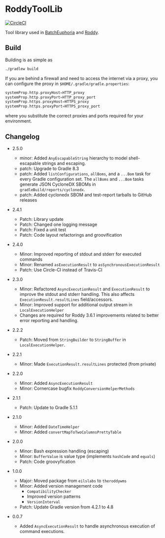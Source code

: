 # RoddyToolLib

[![CircleCI](https://circleci.com/gh/TheRoddyWMS/RoddyToolLib/tree/master.svg?style=svg)](https://circleci.com/gh/TheRoddyWMS/RoddyToolLib/tree/master)

Tool library used in [BatchEuphoria](https://github.com/TheRoddyWMS/BatchEuphoria) and [Roddy](https://github.com/TheRoddyWMS/Roddy).

## Build

Building is as simple as

```bash
./gradlew build
```

If you are behind a firewall and need to access the internet via a proxy, you can configure the proxy in `$HOME/.gradle/gradle.properties`:

```groovy
systemProp.http.proxyHost=HTTP_proxy
systemProp.http.proxyPort=HTTP_proxy_port
systemProp.https.proxyHost=HTTPS_proxy
systemProp.https.proxyPort=HTTPS_proxy_port
```

where you substitute the correct proxies and ports required for your environment.

## Changelog

* 2.5.0

  - minor: Added `AnyEscapableString` hierarchy to model shell-escapable strings and escaping.
  - patch: Upgrade to Gradle 8.3
  - patch: Added `listConfigurations`, `allBoms`, and a `...Bom` task for every Gradle configuration set. The `allBoms` and `...Bom` tasks generate JSON CycloneDX SBOMs in `gradleBuild/reports/cyclonedx`.
  - patch: Added cyclonedx SBOM and test-report tarballs to GitHub releases

* 2.4.1

   - Patch: Library update
   - Patch: Changed one logging message
   - Patch: Fixed a unit test
   - Patch: Code layout refactorings and groovification

* 2.4.0

  - Minor: Improved reporting of stdout and stderr for executed commands
  - Minor: Renamed `asExecutionResult` to `asSynchronousExecutionResult`
  - Patch: Use Circle-CI instead of Travis-CI

* 2.3.0

  - Minor: Refactored `AsyncExecutionResult` and `ExecutionResult` to improve the stdout and stderr handling. This also affects `ExecutionResult.resultLines` field/accessors.
  - Minor: Improved support for additional output stream in `LocalExecutionHelper`
  - Changes are required for Roddy 3.6.1 improvements related to better error reporting and handling.

* 2.2.2

  - Patch: Moved from `StringBuilder` to `StringBuffer` in `LocalExecutionHelper`.

* 2.2.1

  - Minor: Made `ExecutionResult.resultLines` protected (from private)

* 2.2.0

  - Minor: Added `AsyncExecutionResult`
  - Minor: Cornercase bugfix `RoddyConversionHelperMethods`

* 2.1.1

  - Patch: Update to Gradle 5.1.1

* 2.1.0

  - Minor: Added `DateTimeHelper`
  - Minor: Added `convertMapToTwoColumnsPrettyTable`

* 2.0.0

  - Minor: Bash expression handling (escaping)
  - Minor: `BufferValue` is value type (implements `hashCode` and `equals`)
  - Patch: Code groovyfication

* 1.0.0

  - Major: Moved package from `eilslabs` to `theroddywms`
  - Minor: Added version management code
     * `CompatibilityChecker`
     * Improved version patterns
     * `VersionInterval`
  - Patch: Update Gradle version from 4.2.1 to 4.8

* 0.0.7

  - Added `AsyncExecutionResult` to handle asynchronous execution of command executions.